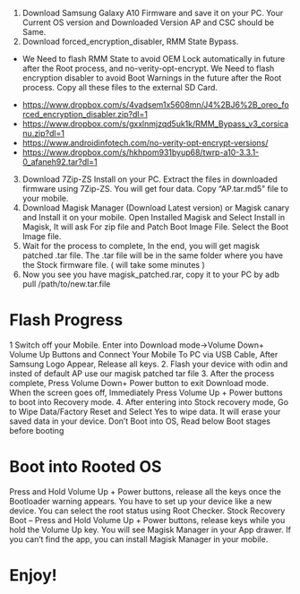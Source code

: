 1. Download Samsung Galaxy A10 Firmware and save it on your PC. Your Current OS version and Downloaded Version AP and CSC should be Same.
2. Download forced_encryption_disabler, RMM State Bypass. 
- We Need to flash RMM State to avoid OEM Lock automatically in future after the Root process, and no-verity-opt-encrypt. We Need to flash encryption disabler to avoid Boot Warnings in the future after the Root process. Copy all these files to the external SD Card.

* https://www.dropbox.com/s/4vadsem1x5608mn/J4%2BJ6%2B_oreo_forced_encryption_disabler.zip?dl=1
* https://www.dropbox.com/s/gxxlnmjzqd5uk1k/RMM_Bypass_v3_corsicanu.zip?dl=1
* https://www.androidinfotech.com/no-verity-opt-encrypt-versions/
* https://www.dropbox.com/s/hkhpom931byup68/twrp-a10-3.3.1-0_afaneh92.tar?dl=1

3. Download 7Zip-ZS Install on your PC. Extract the files in downloaded firmware using 7Zip-ZS. You will get four data. Copy “AP.tar.md5” file to your mobile.
4. Download Magisk Manager (Download Latest version) or Magisk canary and Install it on your mobile. Open Installed Magisk and Select Install in Magisk, It will ask For zip file and Patch Boot Image File. Select the Boot Image file.
5. Wait for the process to complete, In the end, you will get magisk patched .tar file. The .tar file will be in the same folder where you have the Stock firmware file. ( will take some minutes )
6. Now you see you have magisk_patched.rar, copy it to your PC by adb pull /path/to/new.tar.file

# Flash Progress
1     Switch off your Mobile. Enter into Download mode->Volume Down+ Volume Up Buttons and Connect Your Mobile To PC via USB Cable, After Samsung Logo Appear, Release all keys.
2. Flash your device with odin and insted of default AP use our magisk patched tar file
3. After the process complete, Press Volume Down+ Power button to exit Download mode. When the screen goes off, Immediately Press Volume Up + Power buttons to boot into Recovery mode.
4. After entering into Stock recovery mode, Go to Wipe Data/Factory Reset and Select Yes to wipe data. It will erase your saved data in your device. Don’t Boot into OS, Read below Boot stages before booting

# Boot into Rooted OS
Press and Hold Volume Up + Power buttons, release all the keys once the Bootloader warning appears. You have to set up your device like a new device. You can select the root status using Root Checker.
Stock Recovery Boot – Press and Hold Volume Up + Power buttons, release keys while you hold the Volume Up key.
 You will see Magisk Manager in your App drawer. If you can’t find the app, you can install Magisk Manager in your mobile.

# Enjoy!
